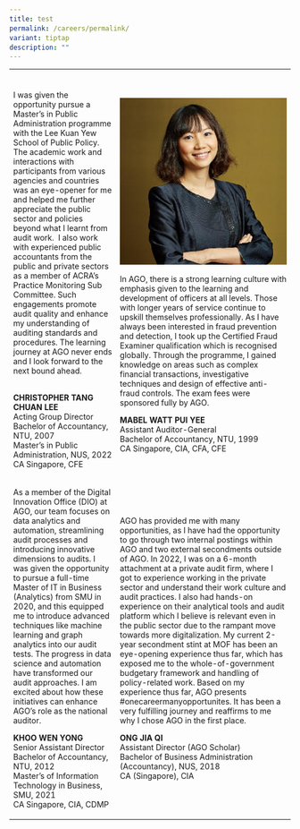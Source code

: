 ```yaml
---
title: test
permalink: /careers/permalink/
variant: tiptap
description: ""
---
```

<table>
<tbody>
<tr>
<th rowspan="1" colspan="1">
<p></p>
</th>
<th rowspan="1" colspan="1">
<p></p>
</th>
</tr>
<tr>
<td rowspan="1" colspan="1">
<p>I was given the opportunity pursue a Master’s in Public Administration
programme with the Lee Kuan Yew School of Public Policy.&nbsp; The academic
work and interactions with participants from various agencies and countries
was an eye-opener for me and helped me further appreciate the public sector
and policies beyond what I learnt from audit work.&nbsp; I also work with
experienced public accountants from the public and private sectors as a
member of ACRA’s Practice Monitoring Sub Committee. Such engagements promote
audit quality and enhance my understanding of auditing standards and procedures.
The learning journey at AGO never ends and I look forward to the next bound
ahead.</p>
<p>
<br><strong>CHRISTOPHER TANG CHUAN LEE</strong> 
<br>Acting Group Director
<br>Bachelor of Accountancy, NTU, 2007
<br>Master’s in Public Administration, NUS, 2022
<br>CA Singapore, CFE<strong><br></strong>
</p>
</td>
<td rowspan="1" colspan="1">
<div class="isomer-image-wrapper">
<img style="width: 100%" height="auto" width="100%" alt="" src="/images/Hear_from_our_people/mabel_watt.png">
</div>
<p>In AGO, there is a strong learning culture with emphasis given to the
learning and development of officers at all levels. Those with longer years
of service continue to upskill themselves professionally. As I have always
been interested in fraud prevention and detection, I took up the Certified
Fraud Examiner qualification which is recognised globally. Through the
programme, I gained knowledge on areas such as complex financial transactions,
investigative techniques and design of effective anti-fraud controls. The
exam fees were sponsored fully by AGO.
<br>
</p>
<p><strong>MABEL WATT PUI YEE</strong> 
<br>Assistant Auditor-General
<br>Bachelor of Accountancy, NTU, 1999
<br>CA Singapore, CIA, CFA, CFE</p>
</td>
</tr>
<tr>
<td rowspan="1" colspan="1">
<p>As a member of the Digital Innovation Office (DIO) at AGO, our team focuses
on data analytics and automation, streamlining audit processes and introducing
innovative dimensions to audits. I was given the opportunity to pursue
a full-time Master of IT in Business (Analytics) from SMU in 2020, and
this equipped me to introduce advanced techniques like machine learning
and graph analytics into our audit tests. The progress in data science
and automation have transformed our audit approaches. I am excited about
how these initiatives can enhance AGO’s role as the national auditor.
<br>
</p>
<p><strong>KHOO WEN YONG</strong>
<br>Senior Assistant Director
<br>Bachelor of Accountancy, NTU, 2012
<br>Master’s of Information Technology in Business, SMU, 2021
<br>CA Singapore, CIA, CDMP</p>
</td>
<td rowspan="1" colspan="1">
<p>AGO has provided me with many opportunities, as I have had the opportunity
to go through two internal postings within AGO and two external secondments
outside of AGO. In 2022, I was on a 6-month attachment at a private audit
firm, where I got to experience working in the private sector and understand
their work culture and audit practices. I also had hands-on experience
on their analytical tools and audit platform which I believe is relevant
even in the public sector due to the rampant move towards more digitalization.
My current 2-year secondment stint at MOF has been an eye-opening experience
thus far, which has exposed me to the whole-of-government budgetary framework
and handling of policy-related work. Based on my experience thus far, AGO
presents #onecareermanyopportunites. It has been a very fulfilling journey
and reaffirms to me why I chose AGO in the first place.</p>
<p><strong>ONG JIA QI</strong> 
<br>Assistant Director (AGO Scholar)
<br>Bachelor of Business Administration (Accountancy), NUS, 2018
<br>CA (Singapore), CIA</p>
</td>
</tr>
</tbody>
</table>
<p></p>